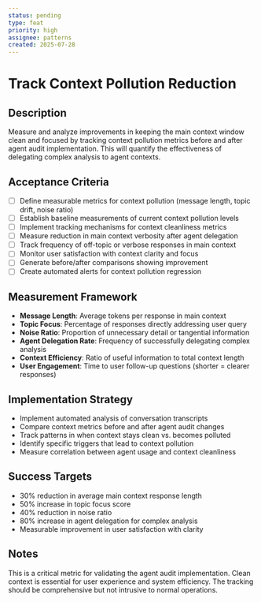 ```yaml
---
status: pending
type: feat
priority: high
assignee: patterns
created: 2025-07-28
---
```


# Track Context Pollution Reduction

## Description
Measure and analyze improvements in keeping the main context window clean and focused by tracking context pollution metrics before and after agent audit implementation. This will quantify the effectiveness of delegating complex analysis to agent contexts.

## Acceptance Criteria
- [ ] Define measurable metrics for context pollution (message length, topic drift, noise ratio)
- [ ] Establish baseline measurements of current context pollution levels
- [ ] Implement tracking mechanisms for context cleanliness metrics
- [ ] Measure reduction in main context verbosity after agent delegation
- [ ] Track frequency of off-topic or verbose responses in main context
- [ ] Monitor user satisfaction with context clarity and focus
- [ ] Generate before/after comparisons showing improvement
- [ ] Create automated alerts for context pollution regression

## Measurement Framework
- **Message Length**: Average tokens per response in main context
- **Topic Focus**: Percentage of responses directly addressing user query
- **Noise Ratio**: Proportion of unnecessary detail or tangential information
- **Agent Delegation Rate**: Frequency of successfully delegating complex analysis
- **Context Efficiency**: Ratio of useful information to total context length
- **User Engagement**: Time to user follow-up questions (shorter = clearer responses)

## Implementation Strategy
- Implement automated analysis of conversation transcripts
- Compare context metrics before and after agent audit changes
- Track patterns in when context stays clean vs. becomes polluted
- Identify specific triggers that lead to context pollution
- Measure correlation between agent usage and context cleanliness

## Success Targets
- 30% reduction in average main context response length
- 50% increase in topic focus score
- 40% reduction in noise ratio
- 80% increase in agent delegation for complex analysis
- Measurable improvement in user satisfaction with clarity

## Notes
This is a critical metric for validating the agent audit implementation. Clean context is essential for user experience and system efficiency. The tracking should be comprehensive but not intrusive to normal operations.